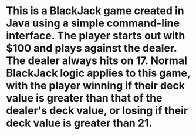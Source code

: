 # This is a BlackJack game created in Java using a simple command-line interface. The player starts out with $100 and plays against the dealer. The dealer always hits on 17. Normal BlackJack logic applies to this game, with the player winning if their deck value is greater than that of the dealer's deck value, or losing if their deck value is greater than 21.
